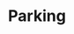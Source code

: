 ---
title: Parking
tags: ["parking", "car", "vehicle", "lot", "space", "transportation"]
icon: parking
svg: '<svg xmlns="http://www.w3.org/2000/svg" width="24" height="24" fill="none" viewBox="0 0 24 24" stroke-width="1.5" stroke-linecap="round" stroke-linejoin="round" stroke="currentColor"><path d="M10.5 15v-2.4m0 0h2.276c2.299 0 2.299-3.6 0-3.6H10.5v3.6Z"/><circle cx="12" cy="12" r="9"/></svg>'
---
